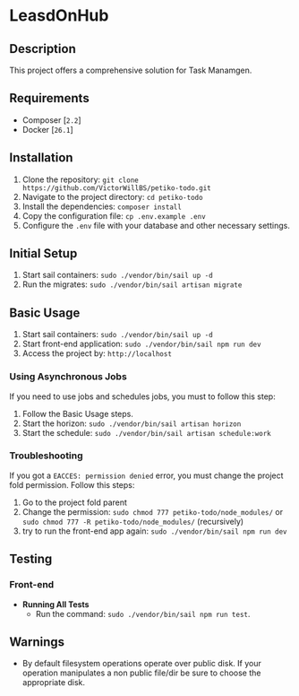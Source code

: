 # LeasdOnHub

## Description
This project offers a comprehensive solution for Task Manamgen.

## Requirements
- Composer [`2.2`]
- Docker [`26.1`]

## Installation
1. Clone the repository: `git clone https://github.com/VictorWillBS/petiko-todo.git`
2. Navigate to the project directory: `cd petiko-todo`
3. Install the dependencies: `composer install`
4. Copy the configuration file: `cp .env.example .env`
5. Configure the `.env` file with your database and other necessary settings.

## Initial Setup
1. Start sail containers: `sudo ./vendor/bin/sail up -d`
2. Run the migrates: `sudo ./vendor/bin/sail artisan migrate`

## Basic Usage
1. Start sail containers: `sudo ./vendor/bin/sail up -d`
2. Start front-end application: `sudo ./vendor/bin/sail npm run dev`
3. Access the project by: `http://localhost`

### Using Asynchronous Jobs
If you need to use jobs and schedules jobs, you must to follow this step:
1. Follow the Basic Usage steps.
2. Start the horizon: `sudo ./vendor/bin/sail artisan horizon`
3. Start the schedule: `sudo ./vendor/bin/sail artisan schedule:work`

### Troubleshooting
If you got a `EACCES: permission denied` error, you must change the project fold permission. Follow this steps:

1. Go to the project fold parent
2. Change the permission: `sudo chmod 777 petiko-todo/node_modules/` or `sudo chmod 777 -R petiko-todo/node_modules/` (recursively)
3. try to run the front-end app again: `sudo ./vendor/bin/sail npm run dev`

## Testing

### Front-end
- **Running All Tests**
    - Run the command: `sudo ./vendor/bin/sail npm run test`.

## Warnings

- By default filesystem operations operate over public disk. If your operation manipulates a non public file/dir be sure to choose the appropriate disk.
